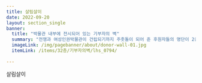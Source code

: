 ```yaml
---
title: 살림살이
date: 2022-09-20
layout: section_single
banner:
  title: "박물관 내부에 전시되어 있는 기부자의 벽"
  summary: "전쟁과 여성인권박물관이 건립되기까지 주춧돌이 되어 준 후원자들의 명단이 2층 중앙 벽면에 새겨져 있다."
  imageLink: /img/pagebanner/about/donor-wall-01.jpg
  itemLink: /items/32층/기부자의벽/lhs_0794/
  
---
```

살림살이